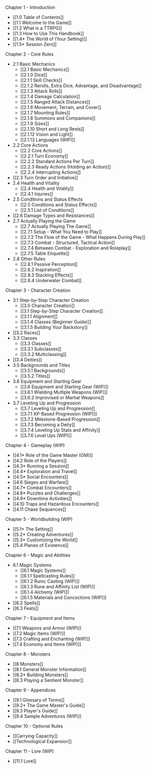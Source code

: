 Chapter 1 - Introduction
- [[1.0 Table of Contents]]
- [[1.1 Welcome to the Game]]
- [[1.2 What is a TTRPG]]
- [[1.3 How to Use This Handbook]]
- [[1.4* The World of (Your Setting)]]
- [[1.5* Session Zero]]

Chapter 2 - Core Rules
- 2.1 Basic Mechanics
	- [[2.1 Basic Mechanics]]
	- [[2.1.0 Dice]]
	- [[2.1.1 Skill Checks]]
	- [[2.1.2 Rerolls, Extra Dice, Advantage, and Disadvantage]]
	- [[2.1.3 Attack Rolls]]
	- [[2.1.4 Damage Calculation]]
	- [[2.1.5 Ranged Attack Distances]]
	- [[2.1.6 Movement, Terrain, and Cover]]
	- [[2.1.7 Mounting Rules]]
	- [[2.1.8 Summons and Companions]]
	- [[2.1.9 Sizes]]
	- [[2.1.10 Short and Long Rests]]
	- [[2.1.12 Vision and Light]]
	- [[2.1.13 Languages (WIP)]]
- 2.2 Core Actions
	- [[2.2 Core Actions]]
	- [[2.2.1 Turn Economy]]
	- [[2.2.2 Standard Actions Per Turn]]
	- [[2.2.3 Ready Actions (Holding an Action)]]
	- [[2.2.4 Interrupting Actions]]
- [[2.3 Turn Order and Initiative]]
- 2.4 Health and Vitality
	- [[2.4 Health and Vitality]]
	- [[2.4.1 Injuries]]
- 2.5 Conditions and Status Effects
	- [[2.5 Conditions and Status Effects]]
	- [[2.5.1 List of Conditions]]
- [[2.6 Damage Types and Resistances]]
- 2.7 Actually Playing the Game
	- [[2.7 Actually Playing The Game]]
	- [[2.7.1 Setup - What You Need to Play]]
	- [[2.7.2 The Flow of the Game - What Happens During Play]]
	- [[2.7.3 Combat - Structured, Tactical Action]]
	- [[2.7.4 Between Combat - Exploration and Roleplay]]
	- [[2.7.5 Table Etiquette]]
- 2.8 Other Rules
	- [[2.8.1 Passive Perception]]
	- [[2.8.2 Inspiration]]
	- [[2.8.3 Stacking Effects]]
	- [[2.8.4 Underwater Combat]]

Chapter 3 - Character Creation
- 3.1 Step-by-Step Character Creation
	- [[3.0 Character Creation]]
	- [[3.1 Step-by-Step Character Creation]]
	- [[3.1.1 Alignment]]
	- [[3.1.4 Classes (Beginner Guide)]]
	- [[3.1.5 Building Your Backstory]]
- [[3.2 Races]]
- 3.3 Classes
	- [[3.3 Classes]]
	- [[3.3.1 Subclasses]]
	- [[3.3.2 Multiclassing]]
- [[3.4 Deities]]
- 3.5 Backgrounds and Titles
	- [[3.5.1 Backgrounds]]
	- [[3.5.2 Titles]]
- 3.6 Equipment and Starting Gear
	- [[3.6 Equipment and Starting Gear (WIP)]]
	- [[3.6.1 Wielding Multiple Weapons (WIP)]]
	- [[3.6.2 Improvised or Martial Weapons]]
- 3.7 Leveling Up and Progression
	- [[3.7 Leveling Up and Progression]]
	- [[3.7.1 XP-Based Progression (WIP)]]
	- [[3.7.2 Milestone-Based Progression]]
	- [[3.7.3 Becoming a Deity]]
	- [[3.7.4 Leveling Up Stats and Affinity]]
	- [[3.7.6 Level Ups (WIP)]]

Chapter 4 - Gameplay (WIP)
- [[4.1* Role of the Game Master (GM)]]
- [[4.2 Role of the Players]]
- [[4.3* Running a Session]]
- [[4.4* Exploration and Travel]]
- [[4.5* Social Encounters]]
- [[4.6 Sieges and Warfare]]
- [[4.7* Combat Encounters]]
- [[4.8* Puzzles and Challenges]]
- [[4.9* Downtime Activities]]
- [[4.10 Traps and Hazardous Encounters]]
- [[4.11 Chase Sequences]]

Chapter 5 - Worldbuilding (WIP)
- [[5.1* The Setting]]
- [[5.2* Creating Adventures]]
- [[5.3* Customizing the World]]
- [[5.4 Planes of Existence]]

Chapter 6 - Magic and Abilities
- 6.1 Magic Systems
	- [[6.1 Magic Systems]]
	- [[6.1.1 Spellcasting Rules]]
	- [[6.1.2 Runic Casting (WIP)]]
	- [[6.1.3 Rune and Affinity List (WIP)]]
	- [[6.1.4 Alchemy (WIP)]]
	- [[6.1.5 Materials and Concoctions (WIP)]]
- [[6.2 Spells]]
- [[6.3 Feats]]

Chapter 7 - Equipment and Items
- [[7.1 Weapons and Armor (WIP)]]
- [[7.2 Magic Items (WIP)]]
- [[7.3 Crafting and Enchanting (WIP)]]
- [[7.4 Economy and Items (WIP)]]

Chapter 8 - Monsters
- [[8 Monsters]]
- [[8.1 General Monster Information]]
- [[8.2* Building Monsters]]
- [[8.3 Playing a Sentient Monster]]

Chapter 9 - Appendices
- [[9.1 Glossary of Terms]]
- [[9.2* The Game Master's Guide]]
- [[9.3 Player's Guide]]
- [[9.4 Sample Adventures (WIP)]]

Chapter 10 - Optional Rules
- [[Carrying Capacity]]
- [[Technological Expansion]]

Chapter 11 - Lore (WIP)
- [[11.1 Lore]]